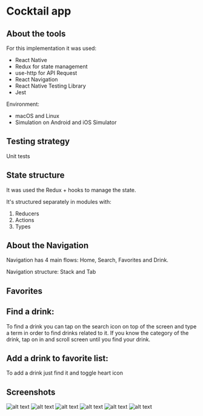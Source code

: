 # Cocktail app

## About the tools

For this implementation it was used:

- React Native
- Redux for state management
- use-http for API Request
- React Navigation
- React Native Testing Library
- Jest

Environment:

- macOS and Linux
- Simulation on Android and iOS Simulator

## Testing strategy

Unit tests

## State structure

It was used the Redux + hooks to manage the state.

It's structured separately in modules with:

1. Reducers
2. Actions
3. Types

## About the Navigation

Navigation has 4 main flows: Home, Search, Favorites and Drink.

Navigation structure: Stack and Tab

## Favorites

## Find a drink:

To find a drink you can tap on the search icon on top of the screen and type a term in order to find drinks related to it. If you know the category of the drink, tap on in and scroll screen until you find your drink.

## Add a drink to favorite list:

To add a drink just find it and toggle heart icon

## Screenshots
![alt text](https://i.imgur.com/a0jMdn5.png "Logo Title Text 1")
![alt text](https://i.imgur.com/mqCEaIf.png "Logo Title Text 1")
![alt text](https://i.imgur.com/7hHMqmq.png "Logo Title Text 1")
![alt text](https://i.imgur.com/uC3iRWj.png "Logo Title Text 1")
![alt text](https://i.imgur.com/u2jkE6G.png "Logo Title Text 1")
![alt text](https://i.imgur.com/WAC1lyM.png "Logo Title Text 1")


